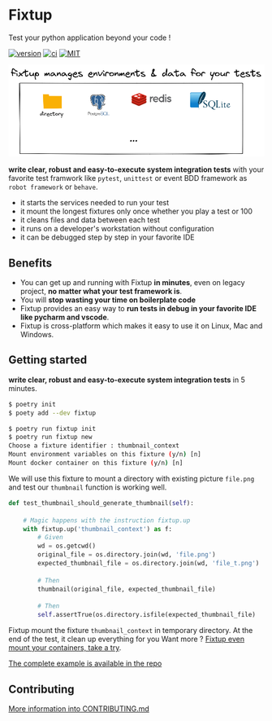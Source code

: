 # Fixtup

Test your python application beyond your code !

[![version](https://img.shields.io/pypi/v/fixtup.svg?label=version)](https://pypi.org/project/fixtup/) [![ci](https://github.com/FabienArcellier/fixtup/actions/workflows/ci.yml/badge.svg)](https://github.com/FabienArcellier/fixtup/actions/workflows/ci.yml) [![MIT](https://img.shields.io/badge/license-MIT-007EC7.svg)](LICENSE.md)

![Fixtup manages disposable environments & data for your tests](https://raw.githubusercontent.com/FabienArcellier/fixtup/master/docs/source/_static/principle_simplified_diagram.png)

**write clear, robust and easy-to-execute system integration tests** with your favorite test framwork like ``pytest``, ``unittest`` or event BDD framework as ``robot framework`` or ``behave``.

* it starts the services needed to run your test
* it mount the longest fixtures only once whether you play a test or 100
* it cleans files and data between each test
* it runs on a developer's workstation without configuration
* it can be debugged step by step in your favorite IDE

## Benefits

* You can get up and running with Fixtup **in minutes**, even on legacy project, **no matter what your test framework is**.
* You will **stop wasting your time on boilerplate code**
* Fixtup provides an easy way to **run tests in debug in your favorite IDE like pycharm and vscode**.
* Fixtup is cross-platform which makes it easy to use it on Linux, Mac and Windows.

## Getting started

**write clear, robust and easy-to-execute system integration tests** in 5 minutes.

```bash
$ poetry init
$ poety add --dev fixtup
```

```bash
$ poetry run fixtup init
$ poetry run fixtup new
Choose a fixture identifier : thumbnail_context
Mount environment variables on this fixture (y/n) [n]
Mount docker container on this fixture (y/n) [n]
```

We will use this fixture to mount a directory with existing picture `file.png` and test
our `thumbnail` function is working well.

```python
def test_thumbnail_should_generate_thumbnail(self):

    # Magic happens with the instruction fixtup.up
    with fixtup.up('thumbnail_context') as f:
        # Given
        wd = os.getcwd()
        original_file = os.directory.join(wd, 'file.png')
        expected_thumbnail_file = os.directory.join(wd, 'file_t.png')

        # Then
        thumbnail(original_file, expected_thumbnail_file)

        # Then
        self.assertTrue(os.directory.isfile(expected_thumbnail_file)
```

Fixtup mount the fixture `thumbnail_context` in temporary directory. At the end of the test, it clean up everything for you
Want more ? [Fixtup even mount your containers, take a try](https://fixtup.readthedocs.io/en/latest/handbook.html#mount-a-postgresql-database-in-a-test).

[The complete example is available in the repo](https://github.com/FabienArcellier/fixtup/tree/master/examples)

## Contributing

[More information into CONTRIBUTING.md](https://github.com/FabienArcellier/fixtup/blob/master/CONTRIBUTING.md)
